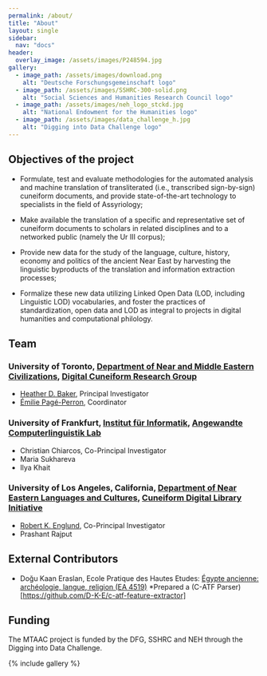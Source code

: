```yaml
---
permalink: /about/
title: "About"
layout: single
sidebar:
  nav: "docs"
header:
  overlay_image: /assets/images/P248594.jpg
gallery:
  - image_path: /assets/images/download.png
    alt: "Deutsche Forschungsgemeinschaft logo"
  - image_path: /assets/images/SSHRC-300-solid.png
    alt: "Social Sciences and Humanities Research Council logo"
  - image_path: /assets/images/neh_logo_stckd.jpg
    alt: "National Endowment for the Humanities logo"
  - image_path: /assets/images/data_challenge_h.jpg
    alt: "Digging into Data Challenge logo"
---
```

## Objectives of the project

- Formulate, test and evaluate methodologies for the automated analysis and machine translation of transliterated (i.e., transcribed sign-by-sign) cuneiform documents, and provide state-of-the-art technology to specialists in the field of Assyriology;

- Make available the translation of a specific and representative set of cuneiform documents to scholars in related disciplines and to a networked public (namely the Ur III corpus); 

- Provide new data for the study of the language, culture, history, economy and politics of the ancient Near East by harvesting the linguistic byproducts of the translation and information extraction processes;

- Formalize these new data utilizing Linked Open Data (LOD, including Linguistic LOD) vocabularies, and foster the practices of standardization, open data and LOD as integral to projects in digital humanities and computational philology.

## Team

### University of Toronto, [Department of Near and Middle Eastern Civilizations](http://nmc.utoronto.ca/), [Digital Cuneiform Research Group](https://cdli-gh.github.io/mtaac/digital_cuneiform/)
- [Heather D. Baker](http://nmc.utoronto.ca/faculty/h-d-baker/), Principal Investigator   
- [Émilie Pagé-Perron](http://epageperron.info), Coordinator  

### University of Frankfurt, [Institut für Informatik](http://www.informatik.uni-frankfurt.de/index.php/en/), [Angewandte Computerlinguistik Lab](http://www.acoli.informatik.uni-frankfurt.de/)
- Christian Chiarcos, Co-Principal Investigator  
- Maria Sukhareva  
- Ilya Khait  

### University of Los Angeles, California, [Department of Near Eastern Languages and Cultures](http://nelc.ucla.edu/),  [Cuneiform Digital Library Initiative](http://cdli.ucla.edu)
- [Robert K. Englund](cdli.ucla.edu/?q=robert-k-englund), Co-Principal Investigator  
- Prashant Rajput  

## External Contributors
- Doğu Kaan Eraslan, Ecole Pratique des Hautes Etudes: [Égypte ancienne: archéologie, langue, religion (EA 4519)](https://www.ephe.fr/recherche/unites-de-recherche/ea-4519-egypte-ancienne-archeologie-langue-religion)
  *Prepared a (C-ATF Parser)[https://github.com/D-K-E/c-atf-feature-extractor]

## Funding
The MTAAC project is funded by the DFG, SSHRC and NEH through the Digging into Data Challenge.

{% include gallery %}

